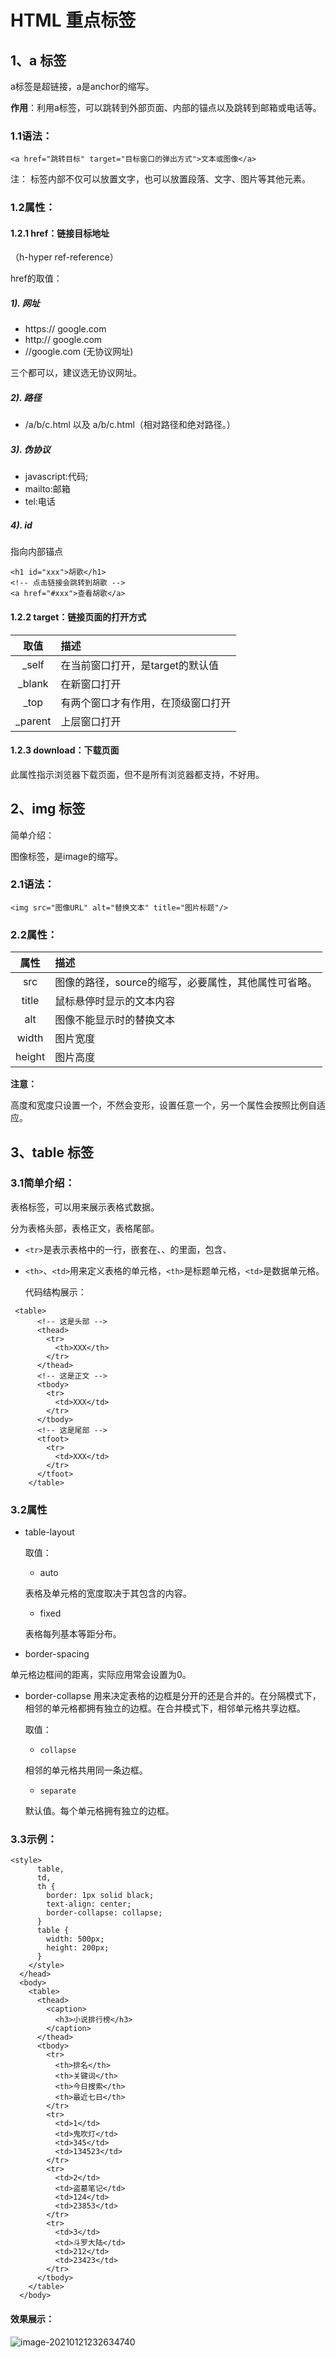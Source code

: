 # HTML 重点标签
## 1、a 标签

a标签是超链接，a是anchor的缩写。

**作用**：利用a标签，可以跳转到外部页面、内部的锚点以及跳转到邮箱或电话等。

### 1.1语法：

```
<a href="跳转目标" target="目标窗口的弹出方式">文本或图像</a>
```

注： <a>标签内部不仅可以放置文字，也可以放置段落、文字、图片等其他元素。

### 1.2属性：

#### 1.2.1 href：链接目标地址

（h-hyper ref-reference）

href的取值：

##### 1). 网址

- https:// google.com
- http:// google.com
- //google.com (无协议网址)

三个都可以，建议选无协议网址。

##### 2). 路径

- /a/b/c.html 以及 a/b/c.html（相对路径和绝对路径。）

##### 3). 伪协议

- javascript:代码;
- mailto:邮箱
- tel:电话

##### 4). id

指向内部锚点

```
<h1 id="xxx">胡歌</h1>
<!-- 点击链接会跳转到胡歌 -->
<a href="#xxx">查看胡歌</a>
```

#### 1.2.2 target：链接页面的打开方式

|  取值   | 描述                               |
| :-----: | :--------------------------------- |
|  _self  | 在当前窗口打开，是target的默认值   |
| _blank  | 在新窗口打开                       |
|  _top   | 有两个窗口才有作用，在顶级窗口打开 |
| _parent | 上层窗口打开                       |

#### 1.2.3 download：下载页面

此属性指示浏览器下载页面，但不是所有浏览器都支持，不好用。

## 2、img 标签

简单介绍：

图像标签，是image的缩写。

### 2.1语法：

```
<img src="图像URL" alt="替换文本" title="图片标题"/>
```

### 2.2属性：

|  属性  | 描述                                                 |
| :----: | :--------------------------------------------------- |
|  src   | 图像的路径，source的缩写，必要属性，其他属性可省略。 |
| title  | 鼠标悬停时显示的文本内容                             |
|  alt   | 图像不能显示时的替换文本                             |
| width  | 图片宽度                                             |
| height | 图片高度                                             |

**注意：**

高度和宽度只设置一个，不然会变形，设置任意一个，另一个属性会按照比例自适应。

## 3、table 标签

### 3.1简单介绍：

表格标签，可以用来展示表格式数据。

分为表格头部<thead>，表格正文<tbody>，表格尾部<tfoot>。

- `<tr>`是表示表格中的一行，嵌套在<thead>、<tbody>、<tfoot>的里面，包含<th>、<td>

- `<th>`、`<td>`用来定义表格的单元格，`<th>`是标题单元格，`<td>`是数据单元格。

  代码结构展示：

```
 <table>
      <!-- 这是头部 -->
      <thead>
        <tr>
          <th>XXX</th> 
        </tr>
      </thead>  
      <!-- 这是正文 -->
      <tbody>
        <tr>
          <td>XXX</td>
        </tr>
      </tbody>
      <!-- 这是尾部 -->
      <tfoot>
        <tr>
          <td>XXX</td>
        </tr>
      </tfoot>
    </table>
```

### 3.2属性

- table-layout

  取值：

  - auto

  表格及单元格的宽度取决于其包含的内容。

  - fixed

  表格每列基本等距分布。

- border-spacing

单元格边框间的距离，实际应用常会设置为0。

- border-collapse
  用来决定表格的边框是分开的还是合并的。在分隔模式下，相邻的单元格都拥有独立的边框。在合并模式下，相邻单元格共享边框。 

  取值：

  - `collapse`

  相邻的单元格共用同一条边框。

  - `separate`

  默认值。每个单元格拥有独立的边框。

### 3.3示例：

```
<style>
      table,
      td,
      th {
        border: 1px solid black;
        text-align: center;
        border-collapse: collapse;
      }
      table {
        width: 500px;
        height: 200px;
      }
    </style>
  </head>
  <body>
    <table>
      <thead>
        <caption>
          <h3>小说排行榜</h3>
        </caption>
      </thead>
      <tbody>
        <tr>
          <th>排名</th>
          <th>关键词</th>
          <th>今日搜索</th>
          <th>最近七日</th>
        </tr>
        <tr>
          <td>1</td>
          <td>鬼吹灯</td>
          <td>345</td>
          <td>134523</td>
        </tr>
        <tr>
          <td>2</td>
          <td>盗墓笔记</td>
          <td>124</td>
          <td>23853</td>
        </tr>
        <tr>
          <td>3</td>
          <td>斗罗大陆</td>
          <td>212</td>
          <td>23423</td>
        </tr>
      </tbody>
    </table>
  </body>
```

#### 效果展示：

![image-20210121232634740](image\小说排行榜.png)